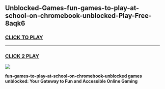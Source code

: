 
## Unblocked-Games-fun-games-to-play-at-school-on-chromebook-unblocked-Play-Free-8aqk6
<h3>
<a href="https://premium76.site?title=fun-games-to-play-at-school-on-chromebook-unblocked&ref=17A">CLICK TO PLAY</a></h3>
<hr>

<h3>
<a href="https://premium76.site?title=fun-games-to-play-at-school-on-chromebook-unblocked&ref=17A">CLICK 2 PLAY</a>
  
</h3>

<a href="https://premium76.site?title=fun-games-to-play-at-school-on-chromebook-unblocked&ref=17A"><img src="https://clearcache.store/games.png"></a>


**fun-games-to-play-at-school-on-chromebook-unblocked games unblocked: Your Gateway to Fun and Accessible Online Gaming**
